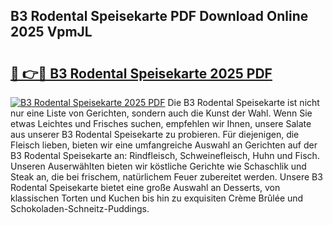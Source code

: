 ## B3 Rodental Speisekarte PDF Download Online 2025 VpmJL

# <h2><a href="http://gce296.nevu.top/?p=B3+Rodental+Speisekarte">🔗 👉🔴 B3 Rodental Speisekarte 2025 PDF</a></h2>

[![B3 Rodental Speisekarte 2025 PDF](https://i.imgur.com/dBaPXMq.png)](http://gce296.nevu.top/?p=B3+Rodental+Speisekarte)
Die B3 Rodental Speisekarte ist nicht nur eine Liste von Gerichten, sondern auch die Kunst der Wahl. Wenn Sie etwas Leichtes und Frisches suchen, empfehlen wir Ihnen, unsere Salate aus unserer B3 Rodental Speisekarte zu probieren. Für diejenigen, die Fleisch lieben, bieten wir eine umfangreiche Auswahl an Gerichten auf der B3 Rodental Speisekarte an: Rindfleisch, Schweinefleisch, Huhn und Fisch. Unseren Auserwählten bieten wir köstliche Gerichte wie Schaschlik und Steak an, die bei frischem, natürlichem Feuer zubereitet werden. Unsere B3 Rodental Speisekarte bietet eine große Auswahl an Desserts, von klassischen Torten und Kuchen bis hin zu exquisiten Crème Brûlée und Schokoladen-Schneitz-Puddings.
